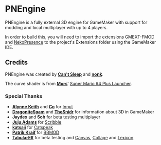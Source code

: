 # PNEngine

PNEngine is a fully external 3D engine for GameMaker with support for modding
and local multiplayer with up to 4 players.

In order to build this, you will need to import the extensions
[GMEXT-FMOD](https://github.com/YoYoGames/GMEXT-FMOD)
and [NekoPresence](https://github.com/nkrapivin/NekoPresence) to the project's
Extensions folder using the GameMaker IDE.

## Credits

PNEngine was created by **[Can't Sleep](https://cantsleep.cc)** and **[nonk](https://nonk.dev)**.

The curve shader is from **[Mors](https://mors-games.com/)**' [Super Mario 64 Plus Launcher](https://github.com/MorsGames/sm64plus-launcher).

### Special Thanks

- **[Alynne Keith](https://offalynne.neocities.org)** and **[Co](https://offalynne.github.io/Input/#/6.0/Credits)** for [Input](https://github.com/offalynne/Input)
- **[DragoniteSpam](https://github.com/DragoniteSpam)** and **[TheSnidr](https://thesnidr.com)** for information about 3D in GameMaker
- **Jaydex** and **Soh** for beta testing multiplayer
- **[Juju Adams](http://www.jujuadams.com)** for [Scribble](https://github.com/JujuAdams/Scribble)
- **[katsaii](https://www.katsaii.com)** for [Catspeak](https://www.katsaii.com/catspeak-lang)
- **[Patrik Kraif](https://github.com/kraifpatrik)** for [BBMOD](https://blueburn.cz/bbmod)
- **[TabularElf](https://tabularelf.com)** for beta testing and [Canvas](https://github.com/tabularelf/Canvas), [Collage](https://github.com/tabularelf/Collage) and [Lexicon](https://github.com/tabularelf/lexicon)
